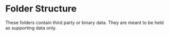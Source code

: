 # Folder Structure
These folders contain third party or binary data. They are meant to be held as supporting data only.
